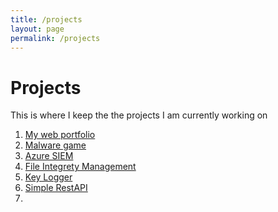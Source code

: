 ```yaml
---
title: /projects
layout: page
permalink: /projects
---
```


# Projects 

This is where I keep the the projects I am currently working on

1. [My web portfolio](/projects/webportfolio.md)
2. [Malware game](/projects/malwaregame.md)
3. [Azure SIEM](/projects/AzureSIEM.md)
4. [File Integrety Management](/projects/fim.md)
5. [Key Logger](/projects/kl.md)
6. [Simple RestAPI](/projects/restapi.md)
7. 
